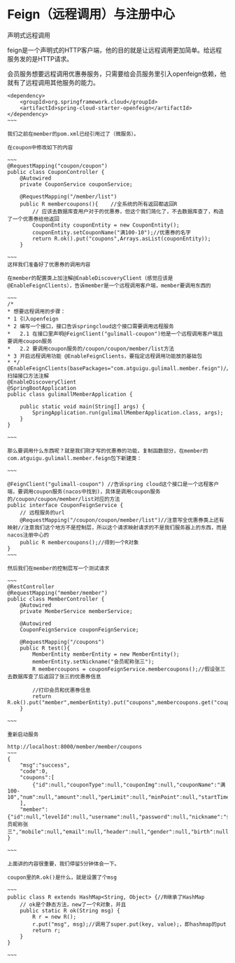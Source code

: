 # Feign（远程调用）与注册中心

声明式远程调用

feign是一个声明式的HTTP客户端，他的目的就是让远程调用更加简单。给远程服务发的是HTTP请求。

会员服务想要远程调用优惠券服务，只需要给会员服务里引入openfeign依赖，他就有了远程调用其他服务的能力。

~~~~
<dependency>
    <groupId>org.springframework.cloud</groupId>
    <artifactId>spring-cloud-starter-openfeign</artifactId>
</dependency>
~~~

我们之前在member的pom.xml已经引用过了（微服务）。

在coupon中修改如下的内容

~~~
@RequestMapping("coupon/coupon")
public class CouponController {
    @Autowired
    private CouponService couponService;

    @RequestMapping("/member/list")
    public R membercoupons(){    //全系统的所有返回都返回R
        // 应该去数据库查用户对于的优惠券，但这个我们简化了，不去数据库查了，构造了一个优惠券给他返回
        CouponEntity couponEntity = new CouponEntity();
        couponEntity.setCouponName("满100-10");//优惠券的名字
        return R.ok().put("coupons",Arrays.asList(couponEntity));
    }

~~~
这样我们准备好了优惠券的调用内容

在member的配置类上加注解@EnableDiscoveryClient（感觉应该是@EnableFeignClients），告诉member是一个远程调用客户端，member要调用东西的

~~~
/*
* 想要远程调用的步骤：
* 1 引入openfeign
* 2 编写一个接口，接口告诉springcloud这个接口需要调用远程服务
* 	2.1 在接口里声明@FeignClient("gulimall-coupon")他是一个远程调用客户端且要调用coupon服务
* 	2.2 要调用coupon服务的/coupon/coupon/member/list方法
* 3 开启远程调用功能 @EnableFeignClients，要指定远程调用功能放的基础包
* */
@EnableFeignClients(basePackages="com.atguigu.gulimall.member.feign")//扫描接口方法注解
@EnableDiscoveryClient
@SpringBootApplication
public class gulimallMemberApplication {

	public static void main(String[] args) {
		SpringApplication.run(gulimallMemberApplication.class, args);
	}
}

~~~

那么要调用什么东西呢？就是我们刚才写的优惠券的功能，复制函数部分，在member的com.atguigu.gulimall.member.feign包下新建类：

~~~

@FeignClient("gulimall-coupon") //告诉spring cloud这个接口是一个远程客户端，要调用coupon服务(nacos中找到)，具体是调用coupon服务的/coupon/coupon/member/list对应的方法
public interface CouponFeignService {
    // 远程服务的url
    @RequestMapping("/coupon/coupon/member/list")//注意写全优惠券类上还有映射//注意我们这个地方不是控制层，所以这个请求映射请求的不是我们服务器上的东西，而是nacos注册中心的
    public R membercoupons();//得到一个R对象
}
~~~

然后我们在member的控制层写一个测试请求

~~~
@RestController
@RequestMapping("member/member")
public class MemberController {
    @Autowired
    private MemberService memberService;

    @Autowired
    CouponFeignService couponFeignService;

    @RequestMapping("/coupons")
    public R test(){
        MemberEntity memberEntity = new MemberEntity();
        memberEntity.setNickname("会员昵称张三");
        R membercoupons = couponFeignService.membercoupons();//假设张三去数据库查了后返回了张三的优惠券信息

        //打印会员和优惠券信息
        return R.ok().put("member",memberEntity).put("coupons",membercoupons.get("coupons"));
    }

~~~

重新启动服务

http://localhost:8000/member/member/coupons
~~~
{
    "msg":"success",
    "code":0,
    "coupons":[
        {"id":null,"couponType":null,"couponImg":null,"couponName":"满100-10","num":null,"amount":null,"perLimit":null,"minPoint":null,"startTime":null,"endTime":null,"useType":null,"note":null,"publishCount":null,"useCount":null,"receiveCount":null,"enableStartTime":null,"enableEndTime":null,"code":null,"memberLevel":null,"publish":null}
    ],
    "member":{"id":null,"levelId":null,"username":null,"password":null,"nickname":"会员昵称张三","mobile":null,"email":null,"header":null,"gender":null,"birth":null,"city":null,"job":null,"sign":null,"sourceType":null,"integration":null,"growth":null,"status":null,"createTime":null}
}

~~~

上面讲的内容很重要，我们停留5分钟体会一下。

coupon里的R.ok()是什么，就是设置了个msg

~~~
public class R extends HashMap<String, Object> {//R继承了HashMap
    // ok是个静态方法，new了一个R对象，并且
    public static R ok(String msg) {
        R r = new R();
        r.put("msg", msg);//调用了super.put(key, value);，即hashmap的put
        return r;
    }
}

~~~















